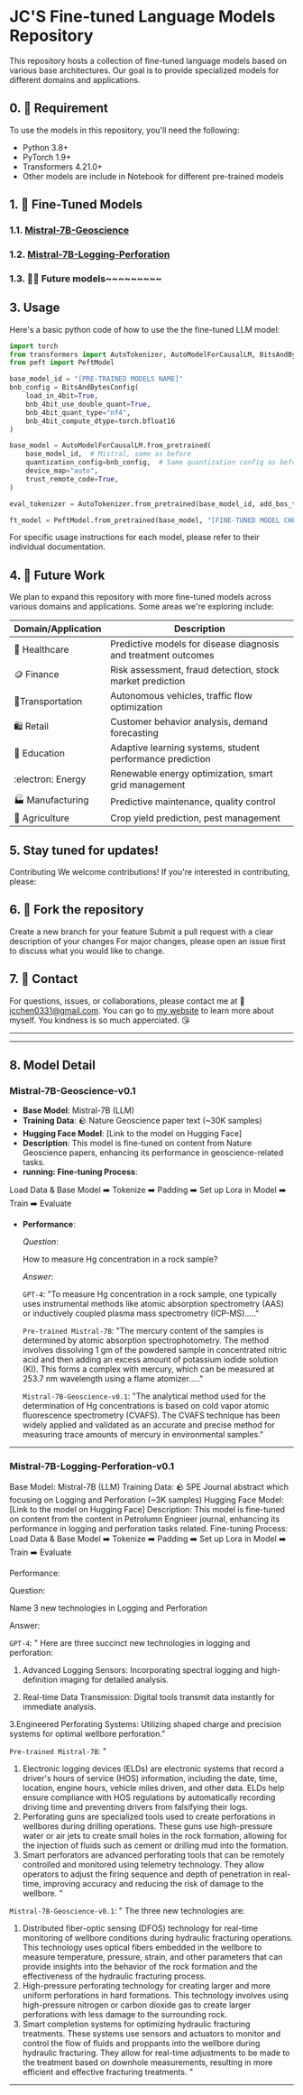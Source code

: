 # JC'S Fine-tuned Language Models Repository

This repository hosts a collection of fine-tuned language models based on various base architectures. Our goal is to provide specialized models for different domains and applications.

## 0. :electric_plug: Requirement
To use the models in this repository, you'll need the following:

- Python 3.8+
- PyTorch 1.9+
- Transformers 4.21.0+
- Other models are include in Notebook for different pre-trained models

## 1. :floppy_disk: Fine-Tuned Models

### 1.1. [Mistral-7B-Geoscience](#Mistral-7B-Geoscience-v0.1)
### 1.2. [Mistral-7B-Logging-Perforation](#Mistral-7B-Loggin-Perforation-v0.1)
### 1.3. :factory_worker: Future models~~~~~~~~~



## 3. Usage
Here's a basic python code of how to use the the fine-tuned LLM model:

```python
import torch
from transformers import AutoTokenizer, AutoModelForCausalLM, BitsAndBytesConfig
from peft import PeftModel

base_model_id = "[PRE-TRAINED MODELS NAME]"
bnb_config = BitsAndBytesConfig(
    load_in_4bit=True,
    bnb_4bit_use_double_quant=True,
    bnb_4bit_quant_type="nf4",
    bnb_4bit_compute_dtype=torch.bfloat16
)

base_model = AutoModelForCausalLM.from_pretrained(
    base_model_id,  # Mistral, same as before
    quantization_config=bnb_config,  # Same quantization config as before
    device_map="auto",
    trust_remote_code=True,
)

eval_tokenizer = AutoTokenizer.from_pretrained(base_model_id, add_bos_token=True, trust_remote_code=True)

ft_model = PeftModel.from_pretrained(base_model, "[FINE-TUNED MODEL CHECKPOINT NAME]")
```

For specific usage instructions for each model, please refer to their individual documentation.

## 4. :construction: Future Work
We plan to expand this repository with more fine-tuned models across various domains and applications. Some areas we're exploring include:

| Domain/Application                   | Description                                                                 |
|--------------------------------------|-----------------------------------------------------------------------------|
| :hospital: Healthcare                            | Predictive models for disease diagnosis and treatment outcomes               |
| :coin: Finance                               | Risk assessment, fraud detection, stock market prediction                   |
| 	:vertical_traffic_light:Transportation                       | Autonomous vehicles, traffic flow optimization                              |
| :shopping: Retail                                | Customer behavior analysis, demand forecasting                              |
| :book: Education                             | Adaptive learning systems, student performance prediction                   |
| :electron: Energy                                | Renewable energy optimization, smart grid management                        |
| :factory: Manufacturing                        | Predictive maintenance, quality control                                    |
| :bread: Agriculture                           | Crop yield prediction, pest management                                     |


## 5. Stay tuned for updates!
Contributing
We welcome contributions! If you're interested in contributing, please:

## 6. :fork_and_knife: Fork the repository
Create a new branch for your feature
Submit a pull request with a clear description of your changes
For major changes, please open an issue first to discuss what you would like to change. 

## 7. :iphone: Contact
For questions, issues, or collaborations, please contact me at :email: jcchen0331@gmail.com.
You can go to [my website](https://jcjunxing.github.io/) to learn more about myself. You kindness is so much apperciated. :kissing_heart:

----
----

## 8. Model Detail
### Mistral-7B-Geoscience-v0.1
- **Base Model**: Mistral-7B (LLM)
- **Training Data**: :rock: Nature Geoscience paper text (~30K samples)
- **Hugging Face Model**: [Link to the model on Hugging Face]
- **Description**: This model is fine-tuned on content from Nature Geoscience papers, enhancing its performance in geoscience-related tasks.
- **running: Fine-tuning Process**:

Load Data & Base Model :arrow_right: Tokenize :arrow_right: Padding :arrow_right: Set up Lora in Model :arrow_right: Train :arrow_right: Evaluate

- **Performance**:
  
  *Question*:

  How to measure Hg concentration in a rock sample?
  
  *Answer*:
  
  `GPT-4`: "To measure Hg concentration in a rock sample, one typically uses instrumental methods like atomic absorption spectrometry (AAS) or inductively coupled plasma mass spectrometry (ICP-MS)....."
  
  `Pre-trained Mistral-7B`: "The mercury content of the samples is determined by atomic absorption spectrophotometry. The method involves dissolving 1 gm of the powdered sample in concentrated nitric acid and then adding an excess amount of potassium iodide solution (KI). This forms a complex with mercury, which can be measured at 253.7 nm wavelength using a flame atomizer....."
  
  `Mistral-7B-Geoscience-v0.1`: "The analytical method used for the determination of Hg concentrations is based on cold vapor atomic fluorescence spectrometry (CVAFS). The CVAFS technique has been widely applied and validated as an accurate and precise method for measuring trace amounts of mercury in environmental samples."

----

### Mistral-7B-Logging-Perforation-v0.1
Base Model: Mistral-7B (LLM)
Training Data: :rock: SPE Journal abstract which focusing on Logging and Perforation  (~3K samples)
Hugging Face Model: [Link to the model on Hugging Face]
Description: This model is fine-tuned on content from the content in Petrolumn Engnieer journal, enhancing its performance in logging and perforation tasks related.
Fine-tuning Process:
Load Data & Base Model :arrow_right: Tokenize :arrow_right: Padding :arrow_right: Set up Lora in Model :arrow_right: Train :arrow_right: Evaluate

Performance:

Question:

Name 3 new technologies in Logging and Perforation

Answer:

`GPT-4`: "
Here are three succinct new technologies in logging and perforation:

1. Advanced Logging Sensors: Incorporating spectral logging and high-definition imaging for detailed analysis.

2. Real-time Data Transmission: Digital tools transmit data instantly for immediate analysis.

3.Engineered Perforating Systems: Utilizing shaped charge and precision systems for optimal wellbore perforation."

`Pre-trained Mistral-7B`: "
1. Electronic logging devices (ELDs) are electronic systems that record a driver's hours of service (HOS) information, including the date, time, location, engine hours, vehicle miles driven, and other data. ELDs help ensure compliance with HOS regulations by automatically recording driving time and preventing drivers from falsifying their logs.
2. Perforating guns are specialized tools used to create perforations in wellbores during drilling operations. These guns use high-pressure water or air jets to create small holes in the rock formation, allowing for the injection of fluids such as cement or drilling mud into the formation.
3. Smart perforators are advanced perforating tools that can be remotely controlled and monitored using telemetry technology. They allow operators to adjust the firing sequence and depth of penetration in real-time, improving accuracy and reducing the risk of damage to the wellbore.
"

`Mistral-7B-Geoscience-v0.1`: " The three new technologies are:
1. Distributed fiber-optic sensing (DFOS) technology for real-time monitoring of wellbore conditions during hydraulic fracturing operations. This technology uses optical fibers embedded in the wellbore to measure temperature, pressure, strain, and other parameters that can provide insights into the behavior of the rock formation and the effectiveness of the hydraulic fracturing process.
2. High-pressure perforating technology for creating larger and more uniform perforations in hard formations. This technology involves using high-pressure nitrogen or carbon dioxide gas to create larger perforations with less damage to the surrounding rock.
3. Smart completion systems for optimizing hydraulic fracturing treatments. These systems use sensors and actuators to monitor and control the flow of fluids and proppants into the wellbore during hydraulic fracturing. They allow for real-time adjustments to be made to the treatment based on downhole measurements, resulting in more efficient and effective fracturing treatments.
"

----
